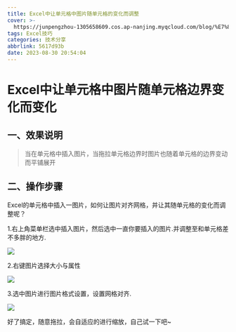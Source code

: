 ```yaml
---
title: Excel中让单元格中图片随单元格的变化而调整
cover: >-
  https://junpengzhou-1305658609.cos.ap-nanjing.myqcloud.com/blog/%E7%8C%AB%E7%8C%AB%E6%B5%B7%E6%BB%A9-cover.webp
tags: Excel技巧
categories: 技术分享
abbrlink: 5617d93b
date: 2023-08-30 20:54:04
---
```


# Excel中让单元格中图片随单元格边界变化而变化
## 一、效果说明
> 当在单元格中插入图片，当拖拉单元格边界时图片也随着单元格的边界变动而平铺展开

## 二、操作步骤

Excel的单元格中插入一图片，如何让图片对齐网格，并让其随单元格的变化而调整呢？

1.右上角菜单栏选中插入图片，然后选中一直你要插入的图片.并调整至和单元格差不多胖的地方.

![](https://junpengzhou-1305658609.cos.ap-nanjing.myqcloud.com/blog/e8e85ef7-688b-4804-878c-998158902672.png)

2.右键图片选择大小与属性

![](https://junpengzhou-1305658609.cos.ap-nanjing.myqcloud.com/blog/01075553-ef30-41bf-a82e-ea6b5a86f409.png)

3.选中图片进行图片格式设置，设置网格对齐.

![](https://junpengzhou-1305658609.cos.ap-nanjing.myqcloud.com/blog/f5d832dc-88d4-4762-9d73-c713bfaa7da7.png)

好了搞定，随意拖拉，会自适应的进行缩放，自己试一下吧~
